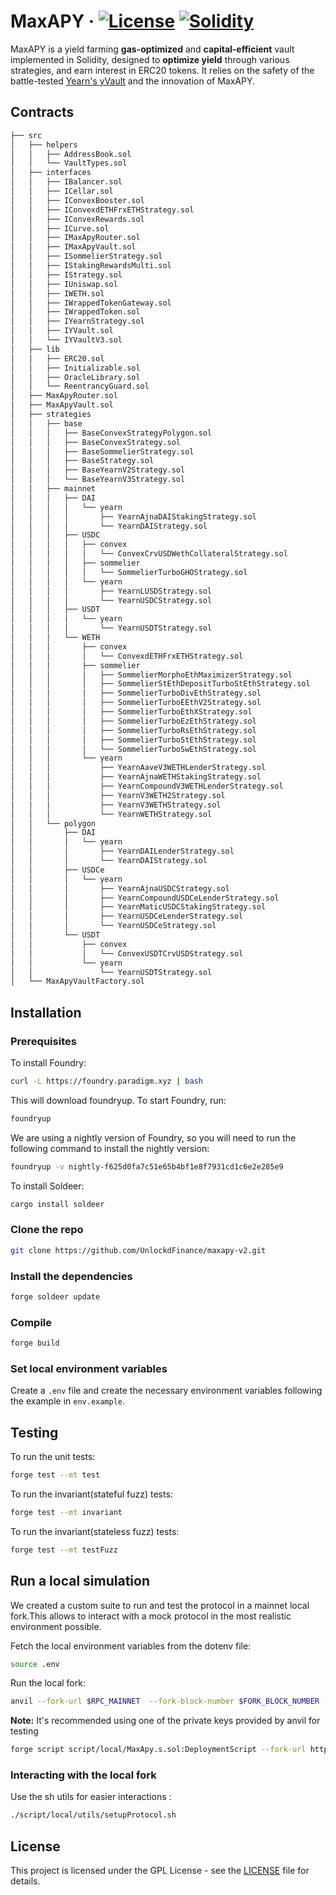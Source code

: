 # MaxAPY · [![License](https://img.shields.io/badge/license-GPL-blue.svg)](LICENSE) [![Solidity](https://img.shields.io/badge/Solidity-%5E0.8.19-orange)](https://docs.soliditylang.org/en/latest/)

MaxAPY is a yield farming **gas-optimized** and **capital-efficient** vault implemented in Solidity, designed to **optimize yield** through various strategies, and earn interest in ERC20 tokens. It relies on the safety of the battle-tested [Yearn's yVault](https://github.com/yearn/yearn-vaults/blob/efb47d8a84fcb13ceebd3ceb11b126b323bcc05d/contracts/Vault.vy) and the innovation of MaxAPY.

## Contracts

```ml
├── src
│   ├── helpers
│   │   ├── AddressBook.sol
│   │   └── VaultTypes.sol
│   ├── interfaces
│   │   ├── IBalancer.sol
│   │   ├── ICellar.sol
│   │   ├── IConvexBooster.sol
│   │   ├── IConvexdETHFrxETHStrategy.sol
│   │   ├── IConvexRewards.sol
│   │   ├── ICurve.sol
│   │   ├── IMaxApyRouter.sol
│   │   ├── IMaxApyVault.sol
│   │   ├── ISommelierStrategy.sol
│   │   ├── IStakingRewardsMulti.sol
│   │   ├── IStrategy.sol
│   │   ├── IUniswap.sol
│   │   ├── IWETH.sol
│   │   ├── IWrappedTokenGateway.sol
│   │   ├── IWrappedToken.sol
│   │   ├── IYearnStrategy.sol
│   │   ├── IYVault.sol
│   │   └── IYVaultV3.sol
│   ├── lib
│   │   ├── ERC20.sol
│   │   ├── Initializable.sol
│   │   ├── OracleLibrary.sol
│   │   └── ReentrancyGuard.sol
│   ├── MaxApyRouter.sol
│   ├── MaxApyVault.sol
│   ├── strategies
│   │   ├── base
│   │   │   ├── BaseConvexStrategyPolygon.sol
│   │   │   ├── BaseConvexStrategy.sol
│   │   │   ├── BaseSommelierStrategy.sol
│   │   │   ├── BaseStrategy.sol
│   │   │   ├── BaseYearnV2Strategy.sol
│   │   │   └── BaseYearnV3Strategy.sol
│   │   ├── mainnet
│   │   │   ├── DAI
│   │   │   │   └── yearn
│   │   │   │       ├── YearnAjnaDAIStakingStrategy.sol
│   │   │   │       └── YearnDAIStrategy.sol
│   │   │   ├── USDC
│   │   │   │   ├── convex
│   │   │   │   │   └── ConvexCrvUSDWethCollateralStrategy.sol
│   │   │   │   ├── sommelier
│   │   │   │   │   └── SommelierTurboGHOStrategy.sol
│   │   │   │   └── yearn
│   │   │   │       ├── YearnLUSDStrategy.sol
│   │   │   │       └── YearnUSDCStrategy.sol
│   │   │   ├── USDT
│   │   │   │   └── yearn
│   │   │   │       └── YearnUSDTStrategy.sol
│   │   │   └── WETH
│   │   │       ├── convex
│   │   │       │   └── ConvexdETHFrxETHStrategy.sol
│   │   │       ├── sommelier
│   │   │       │   ├── SommelierMorphoEthMaximizerStrategy.sol
│   │   │       │   ├── SommelierStEthDepositTurboStEthStrategy.sol
│   │   │       │   ├── SommelierTurboDivEthStrategy.sol
│   │   │       │   ├── SommelierTurboEEthV2Strategy.sol
│   │   │       │   ├── SommelierTurboEthXStrategy.sol
│   │   │       │   ├── SommelierTurboEzEthStrategy.sol
│   │   │       │   ├── SommelierTurboRsEthStrategy.sol
│   │   │       │   ├── SommelierTurboStEthStrategy.sol
│   │   │       │   └── SommelierTurboSwEthStrategy.sol
│   │   │       └── yearn
│   │   │           ├── YearnAaveV3WETHLenderStrategy.sol
│   │   │           ├── YearnAjnaWETHStakingStrategy.sol
│   │   │           ├── YearnCompoundV3WETHLenderStrategy.sol
│   │   │           ├── YearnV3WETH2Strategy.sol
│   │   │           ├── YearnV3WETHStrategy.sol
│   │   │           └── YearnWETHStrategy.sol
│   │   └── polygon
│   │       ├── DAI
│   │       │   └── yearn
│   │       │       ├── YearnDAILenderStrategy.sol
│   │       │       └── YearnDAIStrategy.sol
│   │       ├── USDCe
│   │       │   └── yearn
│   │       │       ├── YearnAjnaUSDCStrategy.sol
│   │       │       ├── YearnCompoundUSDCeLenderStrategy.sol
│   │       │       ├── YearnMaticUSDCStakingStrategy.sol
│   │       │       ├── YearnUSDCeLenderStrategy.sol
│   │       │       └── YearnUSDCeStrategy.sol
│   │       └── USDT
│   │           ├── convex
│   │           │   └── ConvexUSDTCrvUSDStrategy.sol
│   │           └── yearn
│   │               └── YearnUSDTStrategy.sol
│   └── MaxApyVaultFactory.sol
```

## Installation

### Prerequisites

To install Foundry:

```sh
curl -L https://foundry.paradigm.xyz | bash
```

This will download foundryup. To start Foundry, run:

```sh
foundryup
```

We are using a nightly version of Foundry, so you will need to run the following command to install the nightly version:

```sh
foundryup -v nightly-f625d0fa7c51e65b4bf1e8f7931cd1c6e2e285e9
```

To install Soldeer:

```sh
cargo install soldeer
```

### Clone the repo

```sh
git clone https://github.com/UnlockdFinance/maxapy-v2.git
```

### Install the dependencies

```sh
forge soldeer update
```

### Compile

```sh
forge build
```

### Set local environment variables

Create a `.env` file and create the necessary environment variables following the example in `env.example`.

## Testing

To run the unit tests:

```sh
forge test --mt test
```

To run the invariant(stateful fuzz) tests:

```sh
forge test --mt invariant
```

To run the invariant(stateless fuzz) tests:

```sh
forge test --mt testFuzz
```

## Run a local simulation

We created a custom suite to run and test the protocol in a mainnet local fork.This allows to interact with a mock protocol in the most realistic environment possible.

Fetch the local environment variables from the dotenv file:

```sh
source .env
```

Run the local fork:

```sh
anvil --fork-url $RPC_MAINNET  --fork-block-number $FORK_BLOCK_NUMBER --accounts 10
```

**Note:** It's recommended using one of the private keys provided by anvil for testing

```sh
forge script script/local/MaxApy.s.sol:DeploymentScript --fork-url http://localhost:8545 --etherscan-api-key $ETHERSCAN_API_KEY --broadcast -vvv --legacy
```

### Interacting with the local fork

Use the sh utils for easier interactions : 

```sh
./script/local/utils/setupProtocol.sh
```

## License

This project is licensed under the GPL License - see the [LICENSE](LICENSE) file for details.
